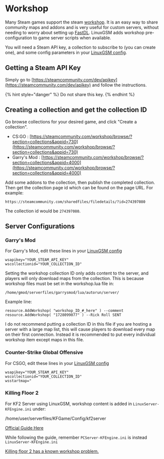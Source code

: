 # Workshop

Many Steam games support the steam [workshop](https://steamcommunity.com/workshop). It is an easy way to share community maps and addons and is very useful for custom servers, without needing to worry about setting up [FastDL](../commands/fastdl.md). LinuxGSM adds workshop pre-configuration to game server scripts when available.

You will need a Steam API key, a collection to subscribe to \(you can create one\), and some config parameters in your [LinuxGSM config](../configuration/linuxgsm-config.md).

## Getting a Steam API Key

Simply go to [https://steamcommunity.com/dev/apikey](https://steamcommunity.com/dev/apikey) and follow the instructions.

{% hint style="danger" %}
Do not share this key.
{% endhint %}

## Creating a collection and get the collection ID

Go browse collections for your desired game, and click "Create a collection".

* CS:GO : [https://steamcommunity.com/workshop/browse/?section=collections&appid=730](https://steamcommunity.com/workshop/browse/?section=collections&appid=730)
* Garry's Mod : [https://steamcommunity.com/workshop/browse/?section=collections&appid=4000](https://steamcommunity.com/workshop/browse/?section=collections&appid=4000)

Add some addons to the collection, then publish the completed collection. Then get the collection page id which can be found on the page URL. For example:

```text
https://steamcommunity.com/sharedfiles/filedetails/?id=274397080
```

The collection id would be `274397080`.

## Server Configurations

### Garry's Mod

For Garry's Mod, edit these lines in your [LinuxGSM config](../configuration/linuxgsm-config.md)

```text
wsapikey="YOUR_STEAM_API_KEY"
wscollectionid="YOUR_COLLECTION_ID"
```

Setting the workshop collection ID only adds content to the server, and players will only download maps from the collection. This is because workshop files must be set in the workshop.lua file in:

`/home/gmod/serverfiles/garrysmod/lua/autorun/server/`

Example line:

```text
resource.AddWorkshop( "workshop_ID_#_here" ) --comment
resource.AddWorkshop( "1728099077" ) --Rick Roll SENT
```

I do not recommend putting a collection ID in this file if you are hosting a server with a large map list, this will cause players to download every map on their first connection. Instead it is recommended to put every individual workshop item except maps in this file.

### Counter-Strike Global Offensive

For CSGO, edit these lines in your [LinuxGSM config](../configuration/linuxgsm-config.md)

```text
wsapikey="YOUR_STEAM_API_KEY"
wscollectionid="YOUR_COLLECTION_ID"
wsstartmap="
```

### **Killing Floor 2**

For KF2 Server using LinuxGSM, workshop content is added in `LinuxServer-KFEngine.ini` under:

/home/user/serverfiles/KFGame/Config/kf2server

[Official Guide Here](https://wiki.killingfloor2.com/index.php?title=Dedicated_Server_%28Killing_Floor_2%29#Setting_Up_Steam_Workshop_For_Servers)

While following the guide, remember `PCServer-KFEngine.ini` is instead `LinuxServer-KFEngine.ini`

[Killing floor 2 has a known workshop problem.](../game-servers/killing-floor-2.md)



